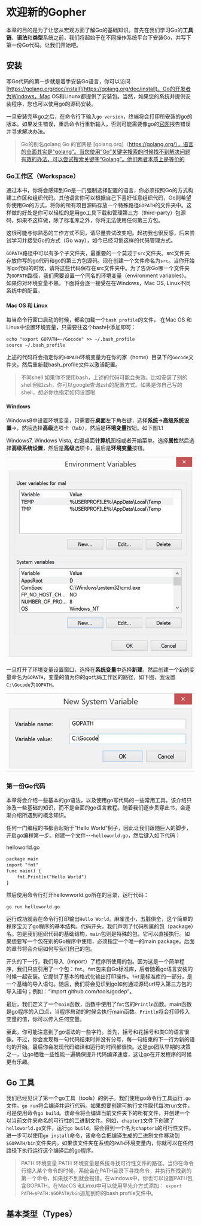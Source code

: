 # 欢迎新的Gopher

本章的目的是为了让您从宏观方面了解Go的基础知识。首先在我们学习Go的**工具链**、**语法**和**类型**系统之前，我们将起始于在不同操作系统平台下安装Go，并写下第一份Go代码。让我们开始吧。

## 安装

写Go代码的第一步就是着手安装Go语言，你可以访问[https://golang.org/doc/install](https://golang.org/doc/install)。Go的开发者为Windows，Mac OS和Linunx都提供了安装包。当然，如果您的系统并提供安装程序，您也可以使用go的源码安装。

一旦安装完毕go之后，在命令行下输入`go version`，终端将会打印所安装的go的版本。如果发生错误，重启命令行重新输入，否则可能需要像go的[官网](https://golang.org/)报告错误并寻求解决办法。

> Go的别名golang
> Go 的官网是 [golang.org]（https://golang.org/），语言的全面其实是“golang”。当您使用“Go”关键字搜索的时候找不到解决问题有效的办法，可以尝试搜索关键字“Golang”。他们两者本质上是等价的


### Go工作区（Workspace）

通过本书，你将会感知到Go是一门强制选择配置的语言，你必须按照Go的方式构建工作区和组织代码。其他语言你可以根据自己下喜好任意组织代码，Go则希望你使用Go的方式，将你的所有项目源码存放一个特殊路径`GOPATH`的文件夹中。这样做的好处是你可以轻松的是用go工具下载和管理第三方（third-party）包源码，如果不这样做，除了标准库之外，你将无法使用任何第三方包。

这很可能与你熟悉的工作方式不同，请尽量尝试改变吧。起初我也很反感，后来尝试学习并接受Go的方式（Go way），如今已经习惯这样的代码管理方式。

`GOPATH`路径中可以有多个子文件夹，最重要的一个莫过于`src`文件夹。src文件夹存放你写的go代码和go的第三方包源码。现在创建一个文件命名为`src`。当你开始写go代码的时候，请将这些代码保存在src文件夹中。为了告诉Go哪一个文件夹为`GOPATH`路径，我们需要设置一个同名的环境变量（environment variables）。如果你对环境变量不熟，下面将会逐一接受在在Windows，Mac OS, Linux不同系统中的配置。

#### Mac OS 和 Linux

每当命令行窗口启动的时候，都会加载一个`bash profile`的文件，
在Mac OS 和 Linux中设置环境变量，只需要往这个bash中添加即可：

```
echo "export GOPATH=~/Gocode" >> ~/.bash_profile
source ~/.bash_profile
```
上述的代码将会指定你的`GOPATH`环境变量为在你的家（home）目录下的`Gocode`文件夹。然后重新载bash_profile文件以激活配置。

> 不同shell
> 如果你不使用bash，上述的代码可能会失效。比如安装了别的shell例如zsh，你可以google查询zsh的配置方式。如果是你自己写的shell，想必你也指定如何设置啦


#### Windows

Windows8中设置环境变量，只需要在**桌面**左下角右键，选择**系统**->**高级系统设置**->，然后选择**高级**选项卡（tab），然后是**环境变量**按钮。如下图1.1

Windows7, Windows Vista, 右键桌面**计算机**图标或者开始菜单。选择**属性**然后选择**高级系统设置**，然后是**高级**选项卡，最后是**环境变量**按钮。

![windows环境变量菜单](./images/1.1.png)

一旦打开了环境变量设置窗口，选择在**系统变量**中选择**新建**，然后创建一个新的变量命名为`GOPATH`，变量的值为你的go代码工作区的路径，如下图，我设置`C:\Gocode`为`GOPATH`。

![创建新的环境变量](./images/1.2.png)

### 第一份Go代码

本章将会介绍一些基本的go语法，以及使用go写代码的一些常用工具。该介绍只涉及一些基础的知识，而不是全面的go语言教程。随着我们逐步贯穿此书，会逐渐介绍所遇到的概念知识。

任何一门编程的书都会起始于“Hello World”例子，因此让我们跟随巨人的脚步，开启go编程第一步。创建一个文件---`helloworld.go`，然后键入如下代码：

helloworld.go

```
package main
import "fmt"
func main() {
    fmt.Println("Hello World")
}
```

然后使用命令行打开hellowworld.go所在的目录，运行代码：

```
go run helloworld.go
```

运行成功就会在命令行打印输出`Hello World`。麻雀虽小，五脏俱全，这个简单的程序宝贝了go程序的基本结构。代码开头，我们声明了代码所属的包（package）名。包是我们组织代码的基础结构，`main`包则是特殊的包，它可以直接执行。如果想要写一个包在别的Go程序中使用，必须指定一个唯一的main package。后面的章节将会介绍如何写我们自己的包。

开头的下一行，我们导入（import）了程序所使用的包。因为这是一个简单程序，我们只应引用了一个包：`fmt`。`fmt`包来自Go标准库，后者随着go语言安装的时候一起安装。它提供了基本的格式化输出打印操作。`fmt`是标准库的一部分，是一个基础的导入语句。随后，我们将会见识到go如何通过源码url导入第三方包的导入语句；例如：“import github.com/tools/godep”。

最后，我们定义了一个`main`函数，函数中使用了`fmt`包的`Println`函数。main函数是go程序的入口点，当程序启动的时候会执行main函数。`Println`将会打印传入变量的值，你可以传入任何变量。

至此，你可能注意到了go语法的一些字符。首先，括号和花括号和类C的语言很像。不过，你会发现每一句代码结束时并没有分号，每一句结束的下一行为新的语句的开始。最后你会发现代码编译和运行的时间都很快。这是go团队早期的决策之一，让go牺牲一些性能一遍确保提升代码编译速度，这让go在开发程序的时候更有乐趣。

## Go 工具

我们已经见识了第一个go工具（tools）的例子。我们使用go命令行工具运行`.go`文件。`go run`将会编译并运行代码。如果想要创建可执行文件取代每次run文件，可是使用命令`go build`。该命令将会编译当前文件夹下的所有文件，并创建一个以当前文件夹命名的可行性的二进制文件。例如，`chapter1`文件下创建了`helloworld.go`文件，运行`go build`，将会得到一个名为`chapter1`的可行性文件。进一步可以使用`go install`命令，该命令会把编译生成的二进制文件移动到`$GOPATH/bin`文件夹内。如果该文件夹在系统的`PATH`环境变量内，你就可以在任何路径下执行运行这个编译后的go程序。

> PATH 环境变量
> PATH 环境变量是系统寻找可行性文件的路径。当你在命令行输入某个命令的时候，系统会在PATH目录下寻找命令，并执行所找到的第一个命令，如果找不到就会报错。在windows中，你也可以设置PATH包含GOPATH。在MacOS 和Linxu中可以使用早先介方式添加： `export PATH=$PATH:$GOPATH/bin`追加到你的bash profile文件中。

## 基本类型（Types）










